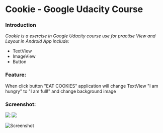 # Cookie - Google Udacity Course
### Introduction

_Cookie is a exercise in Google Udacity course use for practise View and Layout in Android App include:_
- TextView
- ImageView
- Button

### Feature:
When click button "EAT COOKIES" application will change TextView "I am hungry" to "I am full!" and change background image

### Screenshot:
<img src="https://raw.github.com/ilentt/Cookie/master/app/src/main/res/drawable/screenshot.png" />

<img src="http://nfnt.github.com/img/rings_300_NearestNeighbor.png" />

![Screenshot](https://raw.github.com/ilentt/Cookie/master/app/src/main/res/drawable/screenshot.png)






